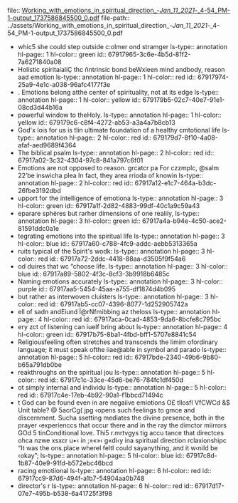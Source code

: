 file:: [Working_with_emotions_in_spiritual_direction_-_Jan_11_2021_-_4-54_PM-1-output_1737586845500_0.pdf](../assets/Working_with_emotions_in_spiritual_direction_-_Jan_11_2021_-_4-54_PM-1-output_1737586845500_0.pdf)
file-path:: ../assets/Working_with_emotions_in_spiritual_direction_-_Jan_11_2021_-_4-54_PM-1-output_1737586845500_0.pdf

- whic5 she could step outside c:olmer ond stramger
  ls-type:: annotation
  hl-page:: 1
  hl-color:: green
  id:: 67917965-3c6e-4b5d-81f2-7a6271840a08
- Holístic spiritaialiÇ thc ñntrinsic bond beWxieen mind andbody, reason aad emotion
  ls-type:: annotation
  hl-page:: 1
  hl-color:: red
  id:: 67917974-25a9-4e1c-a038-96afc4177f3e
- . Emotions belong atthe center of spirituality, not at its edge
  ls-type:: annotation
  hl-page:: 1
  hl-color:: yellow
  id:: 679179b5-02c7-40e7-91e1-08cd3d44b16a
- powerful window to theHoly. 
  ls-type:: annotation
  hl-page:: 1
  hl-color:: yellow
  id:: 679179c6-c8f4-4272-ab53-a3a4a7b8cb13
- God'x lois for us is tlin ultimate foundation of a healthy cmtotional life
  ls-type:: annotation
  hl-page:: 2
  hl-color:: red
  id:: 679179d7-8f10-4a08-afaf-aed9689f4364
- The biblical psalm
  ls-type:: annotation
  hl-page:: 2
  hl-color:: red
  id:: 67917a02-3c32-4304-97c8-841a797c6f01
- Emotions are not opposed to reason. grcatcr pa For czzmplc, @salm 22’be inswicha plea In fact, they area rrioda of knowin
  ls-type:: annotation
  hl-page:: 2
  hl-color:: red
  id:: 67917a12-e1c7-464a-b3dc-26fbe3192dbd
- upport for the intelligence of emotiona
  ls-type:: annotation
  hl-page:: 3
  hl-color:: green
  id:: 67917a1f-2d82-4883-99df-40c1a9c59a43
- eparare sphères but rarher dimensions of one realiiy,
  ls-type:: annotation
  hl-page:: 3
  hl-color:: green
  id:: 67917a4a-b94e-4c50-ace2-81591ddc0a1e
- tegrating emotions into the spiritual life 
  ls-type:: annotation
  hl-page:: 3
  hl-color:: blue
  id:: 67917a60-c788-4fc9-addc-aebb5313365a
- ruits typical of the 5pirit's wodk:
  ls-type:: annotation
  hl-page:: 3
  hl-color:: red
  id:: 67917a72-2ddc-4418-88aa-d3505f9f54a6
- od duires that wc “choose life.
  ls-type:: annotation
  hl-page:: 3
  hl-color:: blue
  id:: 67917a89-5802-4f3c-8cf3-3b9918b6485c
- Naming emotions accurately 
  ls-type:: annotation
  hl-page:: 3
  hl-color:: purple
  id:: 67917aa5-5454-45aa-a755-df1874d4b095
- but rather as interwoven cluisters
  ls-type:: annotation
  hl-page:: 3
  hl-color:: red
  id:: 67917ab5-cc07-4396-8077-1d252905742a
- ell of sadn andEiund Ï@rNfmibbing az theloss
  ls-type:: annotation
  hl-page:: 4
  hl-color:: red
  id:: 67917aca-0cad-4853-9da6-8bcfe8c795bc
- ery zct of listening can iuelf bring about
  ls-type:: annotation
  hl-page:: 4
  hl-color:: green
  id:: 67917b75-8ba1-4fbd-bff1-5707e8841c54
- Religiousfeeling often stretches and transcends the limim ofordinary language; it must speak ofthe iiae@able in symbol and parado
  ls-type:: annotation
  hl-page:: 5
  hl-color:: red
  id:: 67917bde-2340-49b6-9b80-b65a791db0be
- reakthroughs on the spiritual jou
  ls-type:: annotation
  hl-page:: 5
  hl-color:: red
  id:: 67917c1c-33ce-45d6-be76-784fc1df450d
- ot simply internal and individu
  ls-type:: annotation
  hl-page:: 5
  hl-color:: red
  id:: 67917c4e-17eb-4b92-90a1-f1bbcd71494c
- t God can be found even in are negaiive emiotions O£ tllosfl VfCWCd &$ Unit table? @ 5acrCg( jpg ‹opens such feelings to gmce and discernment. Sucha ssetting mediates the divine presence, both in the prayer ‹experienccs that occur there and in the ray the dimctor miirrors GOd 5 tinConditional love. Thi5 r.mrtvgys tig accu tance that directces ohca nzwe xsxcr u•‹ in ;»«»‹ g«di‹y ina spiritual direction rclaxionshipc “It was the ons.place whereI feltI could sayanything, and it w‹niId be ‹okay”;
  ls-type:: annotation
  hl-page:: 5
  hl-color:: blue
  id:: 67917c8d-1b87-40e9-91fd-b572ebc46bcd
- racing emotiional 
  ls-type:: annotation
  hl-page:: 6
  hl-color:: red
  id:: 67917cc9-87d6-494f-a1b7-54904aa0b748
- director's r
  ls-type:: annotation
  hl-page:: 6
  hl-color:: red
  id:: 67917d17-07e7-495b-b538-6a41725f3f98